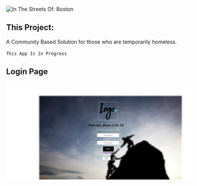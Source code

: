 ![ In The Streets Of: Boston ](..public/images/ITSO2.0.png)

## This Project:

A Community Based Solution for those who are temporarily homeless.

 `This App Is In Progress`


## Login Page

![Screenshot](images/it-so-login.png)
